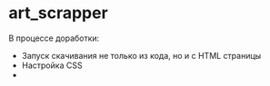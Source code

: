 # art_scrapper
В процессе доработки:
* Запуск скачивания не только из кода, но и с HTML страницы
* Настройка CSS
* 
